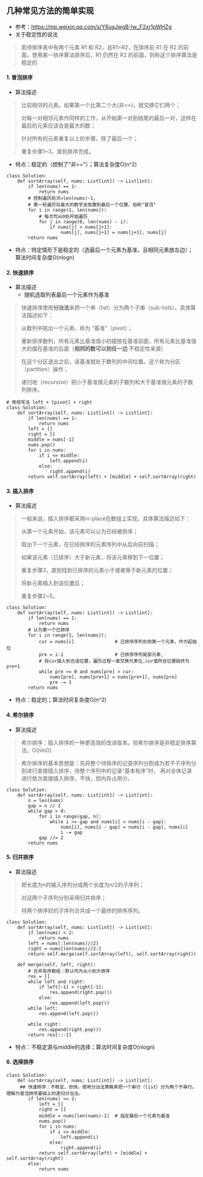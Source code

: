 ## 几种常见方法的简单实现
- 参考：https://mp.weixin.qq.com/s/Y6uaJwgB-Iw_F2xr1pWHZg
- 关于稳定性的说法
> 若待排序表中有两个元素 R1 和 R2，且R1=R2，在排序前 R1 在 R2 的前面，使用某一排序算法排序后，R1 仍然在 R2 的前面，则称这个排序算法是稳定的

#### 1. 冒泡排序
- 算法描述
> 比较相邻的元素。如果第一个比第二个大(非>=)，就交换它们两个； 
>
> 对每一对相邻元素作同样的工作，从开始第一对到结尾的最后一对，这样在最后的元素应该会是最大的数；
> 
> 针对所有的元素重复以上的步骤，除了最后一个； 
> 
> 重复步骤1~3，直到排序完成。

- 特点：稳定的（控制了"非>="）；算法复杂度O(n^2)

```
class Solution:
    def sortArray(self, nums: List[int]) -> List[int]:
        if len(nums) == 1:
            return nums
        # 控制遍历轮次=len(nums)-1, 
        # 第一轮遍历后最大的数字会放置到最后一个位置，俗称"冒泡"
        for i in range(1, len(nums)): 
            # 每次均从0处开始遍历
            for j in range(0, len(nums) - i):
                if nums[j] > nums[j+1]:
                    nums[j], nums[j+1] = nums[j+1], nums[j]
        return nums
```
- 特点：特定情形下是稳定的（选最后一个元素为基准，且相同元素放左边）；算法时间复杂度O(nlogn)


#### 2. 快速排序
- 算法描述
  - 随机选取列表最后一个元素作为基准

> 快速排序使用**分治法**来把一个串（list）分为两个子串（sub-lists）。具体算法描述如下：
> 
> 从数列中挑出一个元素，称为 “基准”（pivot）；
> 
> 重新排序数列，所有元素比基准值小的摆放在基准前面，所有元素比基准值大的摆在基准的后面（**相同的数可以到任一边** 不稳定性来源）
> 
> 在这个分区退出之后，该基准就处于数列的中间位置。这个称为分区（partition）操作；
> 
> 递归地（recursive）把小于基准值元素的子数列和大于基准值元素的子数列排序。
```
# 常规写法 left + [pivot] + right
class Solution:
    def sortArray(self, nums: List[int]) -> List[int]: 
        if len(nums) == 1:
            return nums
        left = []
        right = []
        middle = nums[-1]
        nums.pop()
        for i in nums:
            if i <= middle:
                left.append(i)
            else:
                right.append(i)
        return self.sortArray(left) + [middle] + self.sortArray(right)
```

#### 3. 插入排序
- 算法描述
> 一般来说，插入排序都采用in-place在数组上实现。具体算法描述如下：
> 
> 从第一个元素开始，该元素可以认为已经被排序；
> 
> 取出下一个元素，在已经排序的元素序列中从后向前扫描；
> 
> 如果该元素（已排序）大于新元素，将该元素移到下一位置；
> 
> 重复步骤3，直到找到已排序的元素小于或者等于新元素的位置；
> 
> 将新元素插入到该位置后；
> 
> 重复步骤2~5。

```
class Solution:
    def sortArray(self, nums: List[int]) -> List[int]:        
        if len(nums) == 1:
            return nums
        # 认为第一个已排序
        for i in range(1, len(nums)):
            cur = nums[i] 				# 已排序序列右侧第一个元素，作为起始位
            pre = i-1     				# 已排序序列尾部元素,
            # 将cur插入到合适位置，遍历过程一直交换元素位,cur值所在位置始终为pre+1
            while pre >= 0 and nums[pre] > cur:
                nums[pre], nums[pre+1] = nums[pre+1], nums[pre]
                pre -= 1
        return nums
```
- 特点：稳定的；算法时间复杂度O(n^2)

#### 4. 希尔排序
- 算法描述
> 希尔排序：插入排序的一种更高效的改进版本。但希尔排序是非稳定排序算法。O(nlnO)
> 
> 希尔排序的基本思想是：先将整个待排序的记录序列分割成为若干子序列分别进行直接插入排序，待整个序列中的记录“基本有序”时，
> 再对全体记录进行依次直接插入排序。不快，但内存占用少。
```
class Solution:
    def sortArray(self, nums: List[int]) -> List[int]:  
        n = len(nums)
        gap = n // 2
        while gap > 0:
            for i in range(gap, n):
                while i >= gap and nums[i] < nums[i - gap]:
                    nums[i], nums[i - gap] = nums[i - gap], nums[i]
                    i -= gap
            gap //= 2
        return nums
```

#### 5. 归并排序
- 算法描述
> 把长度为n的输入序列分成两个长度为n/2的子序列；
> 
> 对这两个子序列分别采用归并排序；
> 
> 将两个排序好的子序列合并成一个最终的排序序列。

```
class Solution:
    def sortArray(self, nums: List[int]) -> List[int]:  
        if len(nums) < 2:
            return nums
        left = nums[:len(nums)//2]
        right = nums[len(nums)//2:]
        return self.merge(self.sortArray(left), self.sortArray(right))
        
    def merge(self, left, right):
        # 合并有序数组：默认均为从小到大排序
        res = []
        while left and right:
            if left[-1] < right[-1]:
                res.append(right.pop())
            else:
                res.append(left.pop())
        while left:
            res.append(left.pop())
            
        while right:
            res.append(right.pop())
        return res[::-1]
```
- 特点：不稳定源与middle的选择；算法时间复杂度O(nlogn)


#### 6. 选择排序
```
class Solution:
    def sortArray(self, nums: List[int]) -> List[int]: 
     ## 快速排序：不稳定、但快。使用分治法策略来把一个串行（list）分为两个子串行。理解为冒泡排序基础上的递归分治法。
        if len(nums) >= 2:
            left = []
            right = []
            middle = nums[len(nums)-1]  # 指定最后一个元素为基准
            nums.pop()
            for i in nums:
                if i <= middle:
                    left.append(i)
                else:
                    right.append(i)
            return self.sortArray(left) + [middle] + self.sortArray(right)
        else:
            return nums
```